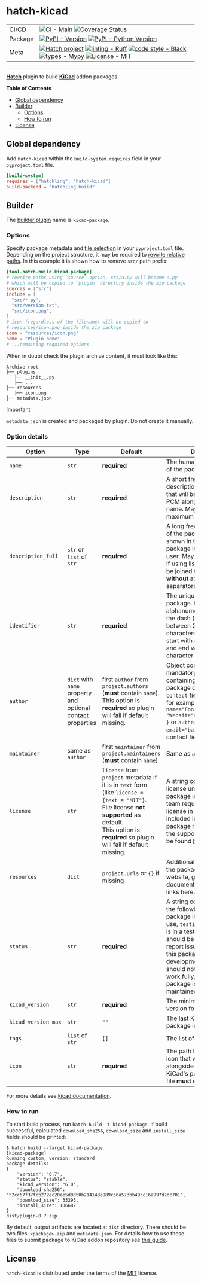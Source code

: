 # hatch-kicad

|         |                                                                                                                                                                                                                                                                                                                                                                                                                                                                                                                                                                                                                    |
| ---     | ---                                                                                                                                                                                                                                                                                                                                                                                                                                                                                                                                                                                                                |
| CI/CD   | [![CI - Main](https://github.com/adamws/hatch-kicad/actions/workflows/main.yml/badge.svg)](https://github.com/adamws/hatch-kicad/actions/workflows/main.yml) [![Coverage Status](https://coveralls.io/repos/github/adamws/hatch-kicad/badge.svg?branch=master)](https://coveralls.io/github/adamws/hatch-kicad?branch=master)                                                                                                                                                                                                                                                                                      |
| Package | [![PyPI - Version](https://img.shields.io/pypi/v/hatch-kicad.svg)](https://pypi.org/project/hatch-kicad) [![PyPI - Python Version](https://img.shields.io/pypi/pyversions/hatch-kicad.svg)](https://pypi.org/project/hatch-kicad)                                                                                                                                                                                                                                                                                                                                                                                  |
| Meta    | [![Hatch project](https://img.shields.io/badge/%F0%9F%A5%9A-Hatch-4051b5.svg)](https://github.com/pypa/hatch) [![linting - Ruff](https://img.shields.io/endpoint?url=https://raw.githubusercontent.com/charliermarsh/ruff/main/assets/badge/v2.json)](https://github.com/astral-sh/ruff) [![code style - Black](https://img.shields.io/badge/code%20style-black-000000.svg)](https://github.com/psf/black) [![types - Mypy](https://img.shields.io/badge/types-Mypy-blue.svg)](https://github.com/python/mypy) [![License - MIT](https://img.shields.io/badge/license-MIT-9400d3.svg)](https://spdx.org/licenses/) |

-----

**[Hatch](https://hatch.pypa.io/latest)** plugin to build **[KiCad](https://www.kicad.org/)** addon packages.

**Table of Contents**

- [Global dependency](#global-dependency)
- [Builder](#builder)
  - [Options](#options)
  - [How to run](#how-to-run)
- [License](#license)

## Global dependency

Add `hatch-kicad` within the `build-system.requires` field in your `pyproject.toml` file.

```toml
[build-system]
requires = ["hatchling", "hatch-kicad"]
build-backend = "hatchling.build"
```

## Builder

The [builder plugin](https://hatch.pypa.io/latest/plugins/builder/reference/) name is `kicad-package`.

### Options

Specify package metadata and [file selection](https://hatch.pypa.io/latest/config/build/#file-selection) in your `pyproject.toml` file.
Depending on the project structure, it may be required to [rewrite relative paths](https://hatch.pypa.io/latest/config/build/#rewriting-paths).
In this example it is shown how to remove `src/` path prefix:

```toml
[tool.hatch.build.kicad-package]
# rewrite paths using `source` option, src/a.py will become a.py
# which will be copied to `plugin` directory inside the zip package
sources = ["src"]
include = [
  "src/*.py",
  "src/version.txt",
  "src/icon.png",
]
# icon (regardless of the filename) will be copied to
# resources/icon.png inside the zip package
icon = "resources/icon.png"
name = "Plugin name"
# ...remaining required options
```

When in doubt check the plugin archive content, it must look like this:

```shell
Archive root
├── plugins
   ├── __init__.py
   ├── ...
├── resources
   ├── icon.png
├── metadata.json
```

> [!IMPORTANT]
> `metadata.json` is created and packaged by plugin. Do not create it manually.

### Option details

| Option              | Type                                                        | Default                                                                                                                                                                                                            | Description                                                                                                                                                                                                                                                                                                                                    |
| ------------        | -------                                                     | --------------                                                                                                                                                                                                     | --------------------------------------------------------                                                                                                                                                                                                                                                                                       |
| `name`              | `str`                                                       | **required**                                                                                                                                                                                                       | The human-readable name of the package.                                                                                                                                                                                                                                                                                                        |
| `description`       | `str`                                                       | **required**                                                                                                                                                                                                       | A short free-form description of the package that will be shown in the PCM alongside the package name. May contain a maximum of 150 characters.                                                                                                                                                                                                |
| `description_full`  | `str` or `list` of `str`                                    | **required**                                                                                                                                                                                                       | A long free-form description of the package that will be shown in the PCM when the package is selected by the user. May include new lines. If using list of strings, list will be joined to one string **without** adding any separators.                                                                                                      |
| `identifier`        | `str`                                                       | **requried**                                                                                                                                                                                                       | The unique identifier for the package.  May contain only alphanumeric characters and the dash (-) symbol. Must be between 2 and 50 characters in length. Must start with a latin character and end with a latin character or a numeral.                                                                                                        |
| `author`            | `dict` with `name` property and optional contact properties | first `author` from `project.authors` (**must** contain `name`).<br/>This option is **required** so plugin will fail if default missing.                                                                           | Object containing one mandatory field, `name`, containing the name of the package creator. An optional `contact` field may be present, for example: `author={ name="Foo", "Website"="https://bar.com" }` or `author={ name="Foo", email="bar@com" }`. Multiple contact fields **are** allowed.                                                 |
| `maintainer`        | same as `author`                                            | first `maintainer` from `project.maintainers` (**must** contain `name`)                                                                                                                                            | Same as `author`.                                                                                                                                                                                                                                                                                                                              |
| `license`           | `str`                                                       | `license` from `project` metadata if it is in `text` form (like `license = {text = "MIT"}`.<br/>File license **not supported** as default.<br/>This option is **required** so plugin will fail if default missing. | A string containing the license under which the package is distributed. KiCad team requires opens-source license in order to be included in official KiCad's package repository. List of the supported licenses can be found [here](https://github.com/adamws/hatch-kicad/blob/master/src/hatch_kicad/licenses/supported.py).                  |
| `resources`         | `dict`                                                      | `project.urls` or `{}` if missing                                                                                                                                                                                  | Additional resource links for the package. Place your website, github, documentation and other links here.                                                                                                                                                                                                                                     |
| `status`            | `str`                                                       | **required**                                                                                                                                                                                                       | A string containing one of the following: `stable` - this package is stable for general use, `testing` - this package is in a testing phase, users should be cautious and report issues, `development` - this package is in a development phase and should not be expected to work fully, `deprecated` - this package is no longer maintained. |
| `kicad_version`     | `str`                                                       | **required**                                                                                                                                                                                                       | The minimum required KiCad version for this package.                                                                                                                                                                                                                                                                                           |
| `kicad_version_max` | `str`                                                       | `""`                                                                                                                                                                                                               | The last KiCad version this package is compatible with.                                                                                                                                                                                                                                                                                        |
| `tags`              | `list` of `str`                                             | `[]`                                                                                                                                                                                                               | The list of tags                                                                                                                                                                                                                                                                                                                               |
| `icon`              | `str`                                                       | **required**                                                                                                                                                                                                       | The path to the 64x64-pixel icon that will de displayed alongside the package in the KiCad's package dialog. Icon file **must** exist.                                                                                                                                                                                                         |

For more details see [kicad documentation](https://dev-docs.kicad.org/en/addons/).

### How to run

To start build process, run `hatch build -t kicad-package`. If build successful, calculated `download_sha256`, `download_size` and `install_size` fields should be printed:

``` shell
$ hatch build --target kicad-package
[kicad-package]
Running custom, version: standard
package details:
{
    "version": "0.7",
    "status": "stable",
    "kicad_version": "6.0",
    "download_sha256": "52cc67f37fcb272ac20ee5d8d50b214143e989c56a573bb49cc16a997d2dc701",
    "download_size": 33295,
    "install_size": 106682
}
dist/plugin-0.7.zip
```

By default, output artifacts are located at `dist` directory. There should be two files: `<package>.zip` and `metadata.json`.
For details how to use these files to submit package to KiCad addon repository see [this guide](https://dev-docs.kicad.org/en/addons/).

## License

`hatch-kicad` is distributed under the terms of the [MIT](https://spdx.org/licenses/MIT.html) license.
